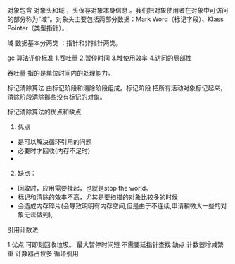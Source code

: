 对象包含 对象头和域 ，头保存对象本身信息 。我们把对象使用者在对象中可访问的部分称为“域”。对象头主要包括两部分数据：Mark Word（标记字段）、Klass Pointer（类型指针）。

域 数据基本分两类 ：指针和非指针两类。


gc 算法评价标准
1.吞吐量 
2.暂停时间
3.堆使用效率
4.访问的局部性

吞吐量 
  指的是单位时间内的处理能力。
  
  
  
 标记清除算法
 由标记阶段和清除阶段组成。标记阶段 把所有活动对象标记起来，清除阶段清除那些没有标记的对象。
 
 标记清除算法的优点和缺点 
1. 优点 
- 是可以解决循环引用的问题 
- 必要时才回收(内存不足时) 
- 
2. 缺点： 
- 回收时，应用需要挂起，也就是stop the world。 
- 标记和清除的效率不高，尤其是要扫描的对象比较多的时候 
- 会造成内存碎片(会导致明明有内存空间,但是由于不连续,申请稍微大一些的对象无法做到), 

引用计数法

1.优点
可即刻回收垃圾。
最大暂停时间短 
不需要延指针查找
缺点
计数器增减繁重
计数器占位多
循环引用
